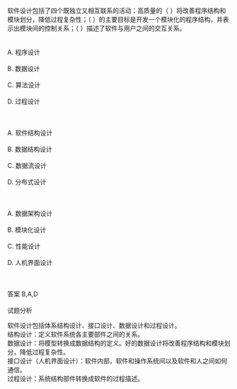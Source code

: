 <div class="detail lh2"><div>
软件设计包括了四个既独立又相互联系的活动：高质量的（  ）将改善程序结构和模块划分，降低过程复杂性；（  ）的主要目标是开发一个模块化的程序结构，并表示出模块间的控制关系；（  ）描述了软件与用户之间的交互关系。</div><br/><br/>A. 程序设计<br/><br/>B. 数据设计<br/><br/>C. 算法设计<br/><br/>D. 过程设计<br/><br/><br/><br/>A. 软件结构设计<br/><br/>B. 数据结构设计<br/><br/>C. 数据流设计<br/><br/>D. 分布式设计<br/><br/><br/><br/>A. 数据架构设计<br/><br/>B. 模块化设计<br/><br/>C. 性能设计<br/><br/>D. 人机界面设计<br/><br/><br/><br/>答案 B,A,D<br/><br/>试题分析<br/><p>软件设计包括体系结构设计、接口设计、数据设计和过程设计。<br/>
结构设计：定义软件系统各主要部件之间的关系。<br/>
数据设计：将模型转换成数据结构的定义。好的数据设计将改善程序结构和模块划分，降低过程复杂性。<br/>
接口设计（人机界面设计）：软件内部，软件和操作系统间以及软件和人之间如何通信。<br/>
过程设计：系统结构部件转换成软件的过程描述。<br/></p></div>